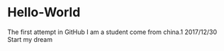 # Hello-World
The first attempt in GitHub
I am a student come from china.1
2017/12/30  Start my dream
